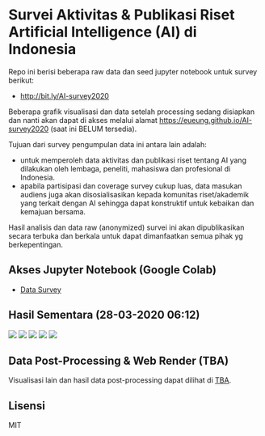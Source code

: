 # Survei Aktivitas & Publikasi Riset Artificial Intelligence (AI) di Indonesia

Repo ini berisi beberapa raw data dan seed jupyter notebook untuk survey berikut:

- http://bit.ly/AI-survey2020

Beberapa grafik visualisasi dan data setelah processing sedang disiapkan dan nanti akan dapat di akses melalui alamat
https://eueung.github.io/AI-survey2020 (saat ini BELUM tersedia).

Tujuan dari survey pengumpulan data ini antara lain adalah:
- untuk memperoleh data aktivitas dan publikasi riset tentang AI yang dilakukan oleh lembaga, peneliti, mahasiswa dan profesional di Indonesia.
- apabila partisipasi dan coverage survey cukup luas, data masukan audiens juga akan disosialisasikan kepada komunitas riset/akademik yang terkait dengan AI sehingga dapat konstruktif untuk kebaikan dan kemajuan bersama.

Hasil analisis dan data raw (anonymized) survei ini akan dipublikasikan secara terbuka dan berkala untuk dapat dimanfaatkan semua pihak yg berkepentingan.

## Akses Jupyter Notebook (Google Colab)

- [Data Survey](https://colab.research.google.com/github/eueung/AI-survey2020/blob/master/survey-ai-quickview.ipynb)

## Hasil Sementara (28-03-2020 06:12)

![](readme/images/par_28-03-20_06-12.png)
![](readme/images/cat_28-03-20_06-12.png)
![](readme/images/pub_28-03-20_06-12.png)
![](readme/images/topic_28-03-20_06-12.png)
![](readme/images/group_28-03-20_06-12.png)


## Data Post-Processing & Web Render (TBA)

Visualisasi lain dan hasil data post-processing dapat dilihat di [TBA](https://eueung.github.io/AI-survey2020/).


## Lisensi

MIT